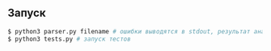 ## Запуск

```bash
$ python3 parser.py filename # ошибки выводятся в stdout, результат анализа в filename.out
$ python3 tests.py # запуск тестов
```

